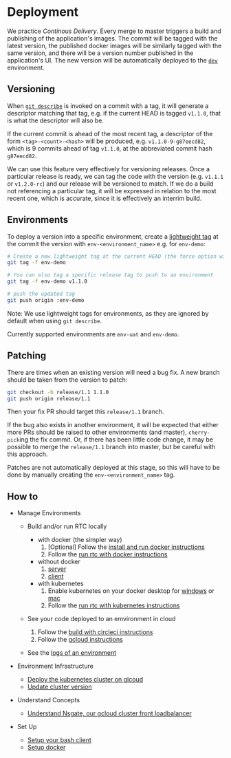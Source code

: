 # Deployment

We practice _Continous Delivery_. Every merge to master triggers a build and publishing of the application's images.
The commit will be tagged with the latest version, the published docker images will be similarly tagged with the same version, and there will be a version number published in the application's UI. The new version will be automatically deployed to the [`dev`](https://web-dev.adaptivecluster.com/) environment.

## Versioning

When [`git describe`](https://git-scm.com/docs/git-describe) is invoked on a commit with a tag, it will generate a descriptor matching that tag, e.g. if the current HEAD is tagged `v1.1.0`, that is what the descriptor will also be.

If the current commit is ahead of the most recent tag, a descriptor of the form `<tag>-<count>-<hash>` will be produced, e.g. `v1.1.0-9-g87eecd82`, which is 9 commits ahead of tag `v1.1.0`, at the abbreviated commit hash `g87eecd82`.

We can use this feature very effectively for versioning releases. Once a particular release is ready, we can tag
the code with the version (e.g. `v1.1.1` or `v1.2.0-rc`) and our release will be versioned to match. If we do a build not referencing a particular tag, it will be expressed in relation to the most recent one, which is accurate, since it is effectively an interrim build.

## Environments

To deploy a version into a specific environment, create a [lightweight tag](https://git-scm.com/book/en/v2/Git-Basics-Tagging) at the commit the version with `env-<environment_name>` e.g. for `env-demo`:

```bash
# Create a new lightweight tag at the current HEAD (the force option will overwrite the tag if it exists)
git tag -f env-demo

# You can also tag a specific release tag to push to an environment
git tag -f env-demo v1.1.0

# push the updated tag
git push origin :env-demo
```

Note: We use lightweight tags for environments, as they are ignored by default when using `git describe`.

Currently supported environments are `env-uat` and `env-demo`.

## Patching

There are times when an existing version will need a bug fix.
A new branch should be taken from the version to patch:

```bash
git checkout -b release/1.1 1.1.0
git push origin release/1.1
```

Then your fix PR should target this `release/1.1` branch.

If the bug also exists in another environment, it will be expected that either more PRs should be raised to other environments (and master), `cherry-pick`ing the fix commit. Or, if there has been little code change, it may be possible to merge the `release/1.1` branch into master, but be careful with this approach.

Patches are not automatically deployed at this stage, so this will have to be done by manually creating the `env-<environment_name>` tag.

## How to

- Manage Environments

  - Build and/or run RTC locally

    - with docker (the simpler way)
      1. [Optional] Follow the [install and run docker instructions](./docker-setup.md)
      2. Follow the [run rtc with docker instructions](./run-rtc-with-docker.md)
    - without docker
      1. [server](../server.md)
      2. [client](../client.md)
    - with kubernetes
      1. Enable kubernetes on your docker desktop for [windows] or [mac]
      2. Follow the [run rtc with kubernetes instructions](./run-rtc-with-kubernetes.md)

  - See your code deployed to an emvironment in cloud
    1. Follow the [build with circleci instructions](./circleci.md)
    2. Follow the [gcloud instructions](./gcloud.md)
  - See the [logs of an environment](./logs.md)

- Environment Infrastructure
  - [Deploy the kubernetes cluster on glcoud](./gcloud.md#Deploy-a-kubernetes-cluster-on-gcloud)
  - [Update cluster version](./gcloud.md#Update-cluster-instance-version)
- Understand Concepts
  - [Understand Nsgate, our gcloud cluster front loadbalancer](./nsgate.md)
- Set Up
  - [Setup your bash client](./bash-setup.md)
  - [Setup docker](./docker-setup.md)

[windows]: https://www.docker.com/blog/docker-windows-desktop-now-kubernetes/
[mac]: https://docs.docker.com/docker-for-mac/#kubernetes
